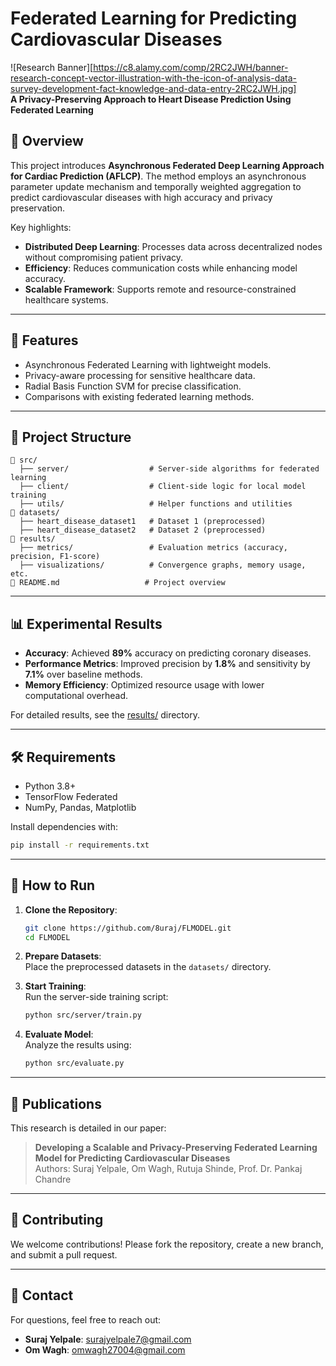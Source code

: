 # Federated Learning for Predicting Cardiovascular Diseases

![Research Banner][https://c8.alamy.com/comp/2RC2JWH/banner-research-concept-vector-illustration-with-the-icon-of-analysis-data-survey-development-fact-knowledge-and-data-entry-2RC2JWH.jpg]  
**A Privacy-Preserving Approach to Heart Disease Prediction Using Federated Learning**

## 📖 Overview

This project introduces **Asynchronous Federated Deep Learning Approach for Cardiac Prediction (AFLCP)**. The method employs an asynchronous parameter update mechanism and temporally weighted aggregation to predict cardiovascular diseases with high accuracy and privacy preservation.

Key highlights:  
- **Distributed Deep Learning**: Processes data across decentralized nodes without compromising patient privacy.  
- **Efficiency**: Reduces communication costs while enhancing model accuracy.  
- **Scalable Framework**: Supports remote and resource-constrained healthcare systems.

---

## 🧪 Features

- Asynchronous Federated Learning with lightweight models.  
- Privacy-aware processing for sensitive healthcare data.  
- Radial Basis Function SVM for precise classification.  
- Comparisons with existing federated learning methods.  

---

## 📂 Project Structure

```plaintext
📁 src/
  ├── server/                  # Server-side algorithms for federated learning
  ├── client/                  # Client-side logic for local model training
  ├── utils/                   # Helper functions and utilities
📁 datasets/
  ├── heart_disease_dataset1   # Dataset 1 (preprocessed)
  ├── heart_disease_dataset2   # Dataset 2 (preprocessed)
📁 results/
  ├── metrics/                 # Evaluation metrics (accuracy, precision, F1-score)
  ├── visualizations/          # Convergence graphs, memory usage, etc.
📄 README.md                   # Project overview
```

---

## 📊 Experimental Results

- **Accuracy**: Achieved **89%** accuracy on predicting coronary diseases.  
- **Performance Metrics**: Improved precision by **1.8%** and sensitivity by **7.1%** over baseline methods.  
- **Memory Efficiency**: Optimized resource usage with lower computational overhead.

For detailed results, see the [results/](results/) directory.

---

## 🛠️ Requirements

- Python 3.8+
- TensorFlow Federated
- NumPy, Pandas, Matplotlib

Install dependencies with:

```bash
pip install -r requirements.txt
```

---

## 🚀 How to Run

1. **Clone the Repository**:

    ```bash
    git clone https://github.com/8uraj/FLMODEL.git
    cd FLMODEL
    ```

2. **Prepare Datasets**:  
   Place the preprocessed datasets in the `datasets/` directory.

3. **Start Training**:  
   Run the server-side training script:

    ```bash
    python src/server/train.py
    ```

4. **Evaluate Model**:  
   Analyze the results using:

    ```bash
    python src/evaluate.py
    ```

---

## 📄 Publications

This research is detailed in our paper:  
> **Developing a Scalable and Privacy-Preserving Federated Learning Model for Predicting Cardiovascular Diseases**  
> Authors: Suraj Yelpale, Om Wagh, Rutuja Shinde, Prof. Dr. Pankaj Chandre

---

## 🌟 Contributing

We welcome contributions! Please fork the repository, create a new branch, and submit a pull request.

---

## 📧 Contact

For questions, feel free to reach out:   
- **Suraj Yelpale**: [surajyelpale7@gmail.com](mailto:surajyelpale7@gmail.com)
- **Om Wagh**: [omwagh27004@gmail.com](mailto:omwagh27004@gmail.com) 
